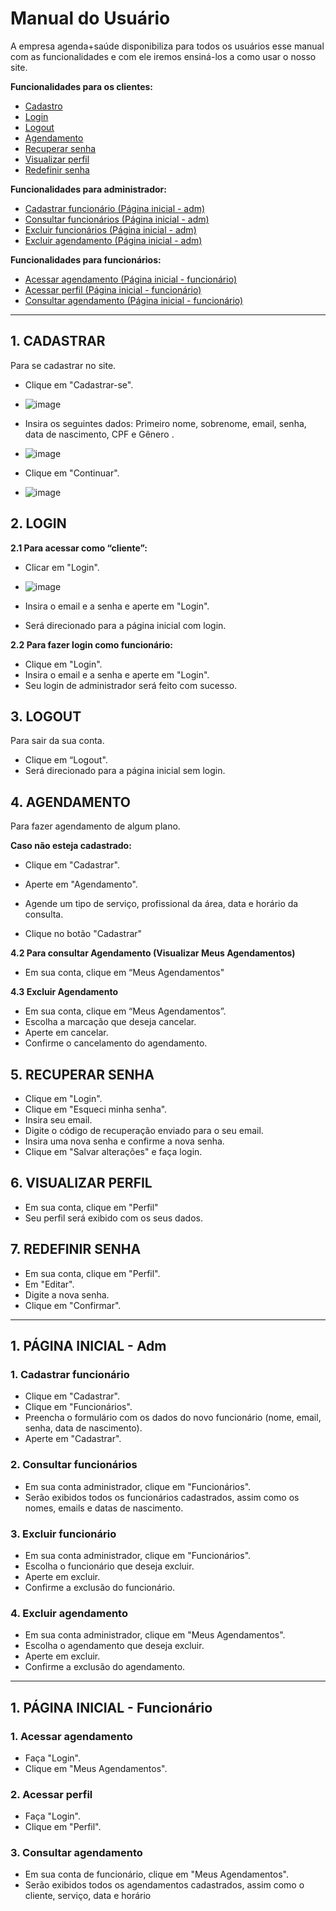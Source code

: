 # Manual do Usuário

A empresa agenda+saúde disponibiliza para todos os usuários esse manual com as funcionalidades e com ele iremos ensiná-los a como usar o nosso site.

**Funcionalidades para os clientes:**
 - [Cadastro](#1-CADASTRAR)
 - [Login](#2-LOGIN)
 - [Logout](#3-LOGOUT)
 - [Agendamento](#4-AGENDAMENTO)
 - [Recuperar senha](#5-RECUPERAR-SENHA)
 - [Visualizar perfil](#6-VISUALIZAR-PERFIL)
 - [Redefinir senha](#7-REDEFINIR-SENHA)

**Funcionalidades para administrador:**

- [Cadastrar funcionário (Página  inicial - adm)](#1-Cadastrar-funcionário)
- [Consultar funcionários (Página  inicial - adm)](#2-Consultar-funcionários) 
- [Excluir funcionários (Página  inicial - adm)](#3-Excluir-funcionário)
- [Excluir agendamento (Página  inicial - adm)](#4-Excluir-agendamento)

**Funcionalidades para funcionários:**
 
 - [Acessar agendamento (Página  inicial - funcionário)](#1-Acessar-agendamento)
 - [Acessar perfil (Página  inicial - funcionário)](#2-Acessar-perfil)
- [Consultar agendamento (Página  inicial - funcionário)](#3-Consultar-agendamento)

_______________________________________

## 1. CADASTRAR

Para se cadastrar no site. 

- Clique em "Cadastrar-se".
- ![image](https://github.com/cp2-dc-info-projeto-final/medi-sched/assets/136659414/52d34792-c3ea-4bf2-ac35-3c9d5dec5515)
  
- Insira os seguintes dados: Primeiro nome, sobrenome, email, senha, data de nascimento, CPF e Gênero .
- ![image](https://github.com/cp2-dc-info-projeto-final/medi-sched/assets/136659414/3342a9e2-64a8-48a7-ad4e-d6f6946319ec)

- Clique em "Continuar".
- ![image](https://github.com/cp2-dc-info-projeto-final/medi-sched/assets/136659414/99d73091-785e-422b-8557-04776de473ae)


## 2. LOGIN

**2.1 Para acessar como “cliente”:** 

 - Clicar em "Login".
 - ![image](https://github.com/cp2-dc-info-projeto-final/medi-sched/assets/136659414/f44ef309-aef4-443b-a8eb-ad372b516102)

 - Insira o email e a senha e aperte em "Login".
 - Será direcionado para a página inicial com login.
 
**2.2 Para fazer login como funcionário:**

- Clique em "Login".
- Insira o email e a senha e aperte em "Login".
- Seu login de administrador será feito com sucesso.

## 3. LOGOUT 

Para sair da sua conta. 

- Clique em “Logout".
- Será direcionado para a página inicial sem login. 

## 4. AGENDAMENTO 

Para fazer agendamento de algum plano. 

**Caso não esteja cadastrado:**
 - Clique em "Cadastrar".

 - Aperte em "Agendamento".
 - Agende um tipo de serviço, profissional da área, data e horário da consulta.
 - Clique no botão "Cadastrar"

**4.2 Para consultar Agendamento (Visualizar Meus Agendamentos)**

- Em sua conta, clique em “Meus Agendamentos" 

**4.3 Excluir Agendamento**

- Em sua conta, clique em “Meus Agendamentos”.
- Escolha a marcação que deseja cancelar.
- Aperte em cancelar.
- Confirme o cancelamento do agendamento. 


## 5. RECUPERAR SENHA 

- Clique em  "Login". 
- Clique em "Esqueci minha senha".
- Insira seu email.
- Digite o código de recuperação enviado para o seu email.
- Insira uma nova senha e confirme a nova senha.
- Clique em "Salvar alterações" e faça login.


## 6. VISUALIZAR PERFIL

- Em sua conta, clique em "Perfil"
- Seu perfil será exibido com os seus dados. 
  
## 7. REDEFINIR SENHA

- Em sua conta, clique em "Perfil". 
- Em "Editar".
- Digite a nova senha.
- Clique em "Confirmar".

_______________________________________

## 1. PÁGINA INICIAL - Adm

### 1. Cadastrar funcionário

- Clique em "Cadastrar".
- Clique em "Funcionários".
- Preencha o formulário com os dados do novo funcionário (nome, email, senha, data de nascimento).
- Aperte em "Cadastrar".

### 2. Consultar funcionários
  
- Em sua conta administrador, clique em "Funcionários".
- Serão exibidos todos os funcionários cadastrados, assim como os nomes, emails e datas de nascimento. 
 
### 3. Excluir funcionário

- Em sua conta administrador, clique em "Funcionários".
- Escolha o funcionário que deseja excluir. 
- Aperte em excluir. 
- Confirme a exclusão do funcionário. 
 
### 4. Excluir agendamento

- Em sua conta administrador, clique em "Meus Agendamentos".
- Escolha o agendamento que deseja excluir.
- Aperte em excluir.
- Confirme a exclusão do agendamento.

_______________________________________

## 1. PÁGINA INICIAL - Funcionário

### 1. Acessar agendamento

- Faça "Login". 
- Clique em "Meus Agendamentos".

### 2. Acessar perfil

- Faça "Login". 
- Clique em "Perfil".

### 3. Consultar agendamento 

- Em sua conta de funcionário, clique em "Meus Agendamentos".  
- Serão exibidos todos os agendamentos cadastrados, assim como o cliente, serviço, data e horário

